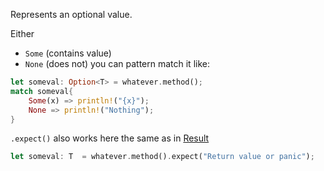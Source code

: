 Represents an optional value.

Either 
- `Some` (contains value)
- `None` (does not)
you can pattern match it like:
```rust
let someval: Option<T> = whatever.method();
match someval{
    Some(x) => println!("{x}");
    None => println!("Nothing");
}
```

`.expect()` also works here the same as in [Result](Result)
```rust
let someval: T  = whatever.method().expect("Return value or panic");
```